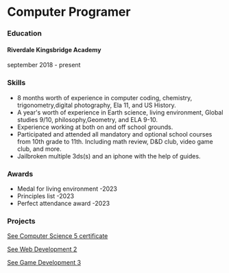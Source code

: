 # Computer Programer

### Education
#### Riverdale Kingsbridge Academy
september 2018 - present

### Skills
- 8 months worth of experience in computer coding, chemistry, trigonometry,digital photography, Ela 11, and US History.
- A year's worth of experience in Earth science, living environment, Global studies 9/10, philosophy,Geometry, and ELA 9-10.
- Experience working at both on and off school grounds.
- Participated and attended all mandatory and optional school courses from 10th grade to 11th. Including math review, D&D club, video game club, and more.
- Jailbroken multiple 3ds(s) and an iphone with the help of guides.
### Awards
- Medal for living environment -2023
- Principles list -2023
- Perfect attendance award -2023

### Projects
<p>
<a href="https://codecombat.com/certificates/65085e381507ef0019b0e612?class=65328838ef6ccc0017968930&course=569ed916efa72b0ced971447&course-instance=6568abde544374001ad6e576">
 See Computer Science 5 certificate </a>
</p>

<p>
<a href="https://codecombat.com/certificates/65085e381507ef0019b0e612?class=65328838ef6ccc0017968930&course=5789587aad86a6efb5737020&course-instance=657c9231fc8c7f00185996c4">
 See Web Development 2</a>
</p>
  
<p>
<a href="https://codecombat.com/certificates/65085e381507ef0019b0e612?class=65328838ef6ccc0017968930&course=5a0df02b8f2391437740f74f&course-instance=65b90db19fa0670c6b35bb4b">
 See Game Development 3</a>
</p>
